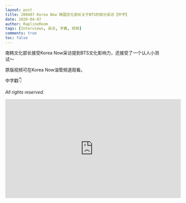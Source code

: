 ```yaml
---
layout: post
title: 200407 Korea Now 韩国文化部长关于BTS的部分采访【中字】
date: 2020-04-07
author: RaplineRoom
tags: [Interviews, 采访, 字幕, 视频]
comments: true
toc: false
---
```


南韩文化部长接受Korea Now采访提到BTS文化影响力，还接受了一个认人小测试～

原版视频可在Korea Now油管频道观看。

中字戳👇

*All rights reserved.* 

<div class="video-container"><iframe width="560" height="315" src="https://www.youtube.com/embed/V1xZEizn2zY" frameborder="0" allow="accelerometer; autoplay; encrypted-media; gyroscope; picture-in-picture" allowfullscreen></iframe></div>



